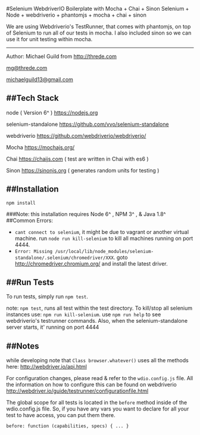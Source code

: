 #Selenium WebdriverIO Boilerplate with Mocha + Chai + Sinon
Selenium + Node + webdriverio + phantomjs + mocha + chai + sinon

We are using Webdriverio's TestRunner, that comes with phantomjs, on top of Selenium to run all of our tests in mocha. I also included sinon so we can use it for unit testing within mocha.

-------------
Author: Michael Guild from <http://threde.com>

mg@threde.com

michaelguild13@gmail.com


##Tech Stack
-------------
node ( Version 6^ ) <https://nodejs.org>

selenium-standalone <https://github.com/vvo/selenium-standalone>

webdriverio <https://github.com/webdriverio/webdriverio/>

Mocha <https://mochajs.org/>

Chai <https://chaijs.com> ( test are written in Chai with es6 )

Sinon <https://sinonjs.org> ( generates random units for testing )


##Installation
-------------
`npm install`

###Note: this installation requires Node 6^ , NPM 3^ , & Java 1.8^
##Common Errors:
- `cant connect to selenium`, it might be due to vagrant or another virtual machine. run `node run kill-selenium` to kill all machines running on port 4444.
- `Error: Missing /usr/local/lib/node_modules/selenium-standalone/.selenium/chromedriver/XXX`. goto http://chromedriver.chromium.org/ and install the latest driver.

##Run Tests
-------------
To run tests, simply run `npm test`.

note: `npm test`, runs all test within the test directory.
To kill/stop all selenium instances use: `npm run kill-selenium`.
use `npm run help` to see webdriverio's testrunner commands.
Also, when the selenium-standalone server starts, it' running on port 4444

##Notes
-------------

while developing note that `Class browser.whatever()` uses all the methods here: <http://webdriver.io/api.html>

For configuration changes, please read & refer to the `wdio.config.js` file. All the information on how to configure this can be found on webdriverio <http://webdriver.io/guide/testrunner/configurationfile.html>

The global scope for all tests is located in the `before` method inside of the wdio.config.js file.
So, if you have any vars you want to declare for all your test to have access, you can put them there.

`before: function (capabilities, specs) {
  ...
}
`
